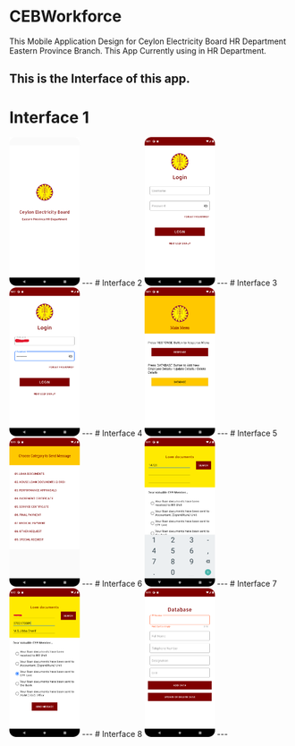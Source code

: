 # CEBWorkforce

This Mobile Application Design for Ceylon Electricity Board HR Department Eastern Province Branch. This App Currently using in HR Department.

This is the Interface of this app.
---
# Interface 1
<img src="https://github.com/uddhikaku/CEBWorkforce/blob/main/CEB%20Workforce%201.png" width="25%" />
---
# Interface 2
<img src="https://github.com/uddhikaku/CEBWorkforce/blob/main/CEB%20Workforce%202.png" width="25%" />
---
# Interface 3
<img src="https://github.com/uddhikaku/CEBWorkforce/blob/main/CEB%20Workforce%203.png" width="25%" />
---
# Interface 4
<img src="https://github.com/uddhikaku/CEBWorkforce/blob/main/CEB%20Workforce%204.png" width="25%" />
---
# Interface 5
<img src="https://github.com/uddhikaku/CEBWorkforce/blob/main/CEB%20Workforce%205.png" width="25%" />
---
# Interface 6
<img src="https://github.com/uddhikaku/CEBWorkforce/blob/main/CEB%20Workforce%206.png" width="25%" />
---
# Interface 7
<img src="https://github.com/uddhikaku/CEBWorkforce/blob/main/CEB%20Workforce%207.png" width="25%" />
---
# Interface 8
<img src="https://github.com/uddhikaku/CEBWorkforce/blob/main/CEB%20Workforce%208.png" width="25%" />
---
